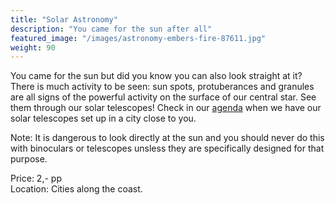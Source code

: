 ```yaml
---
title: "Solar Astronomy"
description: "You came for the sun after all"
featured_image: "/images/astronomy-embers-fire-87611.jpg"
weight: 90
---
```

You came for the sun but did you know you can also look straight at it? 
There is much activity to be seen: sun spots, protuberances and granules are all signs of the powerful activity on the surface of our central star.
See them through our solar telescopes! Check in our [agenda](/agenda) when we have our solar telescopes set up in a city close to you.

<!--more-->

Note: It is dangerous to look directly at the sun and you should never do this with binoculars or telescopes unsless they are specifically designed for that purpose.

Price: 2,- pp  
Location: Cities along the coast.  
